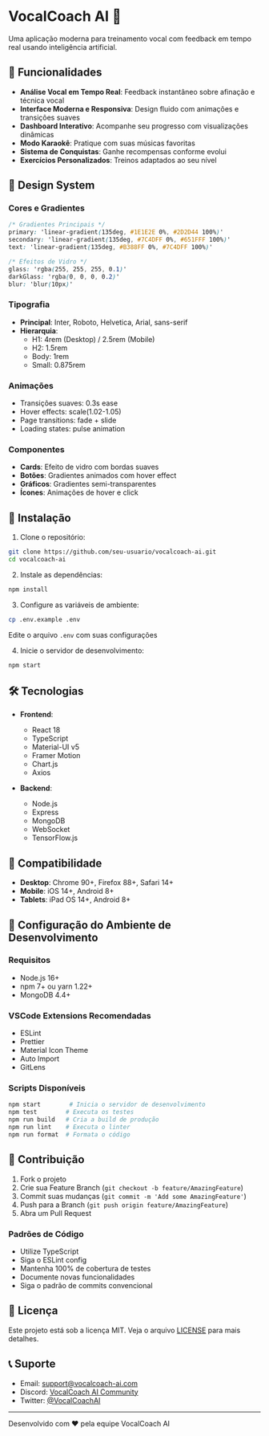 # VocalCoach AI 🎵

Uma aplicação moderna para treinamento vocal com feedback em tempo real usando inteligência artificial.

## 🌟 Funcionalidades

- **Análise Vocal em Tempo Real**: Feedback instantâneo sobre afinação e técnica vocal
- **Interface Moderna e Responsiva**: Design fluido com animações e transições suaves
- **Dashboard Interativo**: Acompanhe seu progresso com visualizações dinâmicas
- **Modo Karaokê**: Pratique com suas músicas favoritas
- **Sistema de Conquistas**: Ganhe recompensas conforme evolui
- **Exercícios Personalizados**: Treinos adaptados ao seu nível

## 🎨 Design System

### Cores e Gradientes
```css
/* Gradientes Principais */
primary: 'linear-gradient(135deg, #1E1E2E 0%, #2D2D44 100%)'
secondary: 'linear-gradient(135deg, #7C4DFF 0%, #651FFF 100%)'
text: 'linear-gradient(135deg, #B388FF 0%, #7C4DFF 100%)'

/* Efeitos de Vidro */
glass: 'rgba(255, 255, 255, 0.1)'
darkGlass: 'rgba(0, 0, 0, 0.2)'
blur: 'blur(10px)'
```

### Tipografia
- **Principal**: Inter, Roboto, Helvetica, Arial, sans-serif
- **Hierarquia**:
  - H1: 4rem (Desktop) / 2.5rem (Mobile)
  - H2: 1.5rem
  - Body: 1rem
  - Small: 0.875rem

### Animações
- Transições suaves: 0.3s ease
- Hover effects: scale(1.02-1.05)
- Page transitions: fade + slide
- Loading states: pulse animation

### Componentes
- **Cards**: Efeito de vidro com bordas suaves
- **Botões**: Gradientes animados com hover effect
- **Gráficos**: Gradientes semi-transparentes
- **Ícones**: Animações de hover e click

## 🚀 Instalação

1. Clone o repositório:
```bash
git clone https://github.com/seu-usuario/vocalcoach-ai.git
cd vocalcoach-ai
```

2. Instale as dependências:
```bash
npm install
```

3. Configure as variáveis de ambiente:
```bash
cp .env.example .env
```
Edite o arquivo `.env` com suas configurações

4. Inicie o servidor de desenvolvimento:
```bash
npm start
```

## 🛠️ Tecnologias

- **Frontend**:
  - React 18
  - TypeScript
  - Material-UI v5
  - Framer Motion
  - Chart.js
  - Axios

- **Backend**:
  - Node.js
  - Express
  - MongoDB
  - WebSocket
  - TensorFlow.js

## 📱 Compatibilidade

- **Desktop**: Chrome 90+, Firefox 88+, Safari 14+
- **Mobile**: iOS 14+, Android 8+
- **Tablets**: iPad OS 14+, Android 8+

## 🔧 Configuração do Ambiente de Desenvolvimento

### Requisitos
- Node.js 16+
- npm 7+ ou yarn 1.22+
- MongoDB 4.4+

### VSCode Extensions Recomendadas
- ESLint
- Prettier
- Material Icon Theme
- Auto Import
- GitLens

### Scripts Disponíveis
```bash
npm start        # Inicia o servidor de desenvolvimento
npm test        # Executa os testes
npm run build   # Cria a build de produção
npm run lint    # Executa o linter
npm run format  # Formata o código
```

## 🤝 Contribuição

1. Fork o projeto
2. Crie sua Feature Branch (`git checkout -b feature/AmazingFeature`)
3. Commit suas mudanças (`git commit -m 'Add some AmazingFeature'`)
4. Push para a Branch (`git push origin feature/AmazingFeature`)
5. Abra um Pull Request

### Padrões de Código
- Utilize TypeScript
- Siga o ESLint config
- Mantenha 100% de cobertura de testes
- Documente novas funcionalidades
- Siga o padrão de commits convencional

## 📝 Licença

Este projeto está sob a licença MIT. Veja o arquivo [LICENSE](LICENSE) para mais detalhes.

## 📞 Suporte

- Email: support@vocalcoach-ai.com
- Discord: [VocalCoach AI Community](https://discord.gg/vocalcoach-ai)
- Twitter: [@VocalCoachAI](https://twitter.com/vocalcoach-ai)

---

Desenvolvido com ❤️ pela equipe VocalCoach AI 